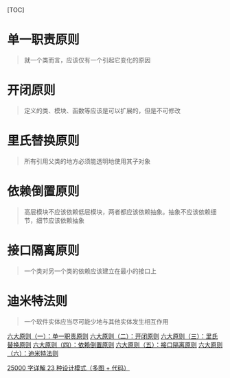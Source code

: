 [TOC]
# 单一职责原则
>就一个类而言，应该仅有一个引起它变化的原因

# 开闭原则
> 定义的类、模块、函数等应该是可以扩展的，但是不可修改

# 里氏替换原则
> 所有引用父类的地方必须能透明地使用其子对象

# 依赖倒置原则
> 高层模块不应该依赖低层模块，两者都应该依赖抽象。抽象不应该依赖细节，细节应该依赖抽象

# 接口隔离原则
> 一个类对另一个类的依赖应该建立在最小的接口上

# 迪米特法则
> 一个软件实体应当尽可能少地与其他实体发生相互作用






[六大原则（一）：单一职责原则](https://www.jianshu.com/p/1873f91dac7f)
[六大原则（二）：开闭原则](https://www.jianshu.com/p/707906b7bd42)
[六大原则（三）：里氏替换原则](https://www.jianshu.com/p/c2fef9b79731)
[六大原则（四）：依赖倒置原则](https://www.jianshu.com/p/a7f51723228b)
[六大原则（五）：接口隔离原则](https://www.jianshu.com/p/1ddfd16e2c9e)
[六大原则（六）：迪米特法则](https://www.jianshu.com/p/99b1fbe09f26)

[25000 字详解 23 种设计模式（多图 + 代码）](https://mp.weixin.qq.com/s/_OcAZ0enCLgPjyjany8Tiw)